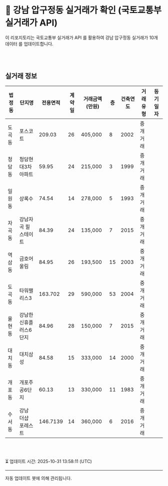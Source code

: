 
# 🚩 강남 압구정동 실거래가 확인 (국토교통부 실거래가 API)

이 리포지토리는 국토교통부 실거래가 API 를 활용하여 강남 압구정동 실거래가 10개 데이터 를 업데이트합니다.

<br>
<br>

## 실거래 정보
| 법정동 | 단지명 | 전용면적 | 계약일 | 거래금액(만원) | 층 | 건축연도 | 거래유형 | 등기일자 |
| --- | --- | --- | --- | --- | --- | --- | --- | --- |
| 도곡동 | 포스코트 | 209.03 | 26 | 405,000 | 8 | 2002 | 중개거래 |  |
| 청담동 | 청담현대3차아파트 | 59.95 | 24 | 215,000 | 3 | 1999 | 중개거래 |  |
| 일원동 | 상록수 | 74.54 | 14 | 278,000 | 5 | 1993 | 중개거래 |  |
| 자곡동 | 강남자곡 힐스테이트 | 84.39 | 24 | 135,000 | 7 | 2015 | 중개거래 |  |
| 역삼동 | 금호어울림 | 84.95 | 26 | 193,500 | 15 | 2003 | 중개거래 |  |
| 도곡동 | 타워팰리스3 | 163.702 | 29 | 590,000 | 53 | 2004 | 중개거래 |  |
| 율현동 | 강남한신휴플러스6단지 | 84.96 | 28 | 150,000 | 7 | 2015 | 중개거래 |  |
| 대치동 | 대치삼성 | 84.58 | 15 | 333,000 | 14 | 2000 | 중개거래 |  |
| 개포동 | 개포주공6단지 | 60.13 | 13 | 330,000 | 11 | 1983 | 중개거래 |  |
| 수서동 | 강남 더샵 포레스트 | 146.7139 | 14 | 360,000 | 6 | 2016 | 중개거래 |  |

<br>
<br>

⏳ 업데이트 시간: 2025-10-31 13:58:11 (UTC)

---
자동 업데이트 봇에 의해 관리됩니다.
    